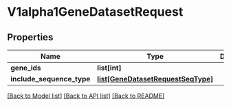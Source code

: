 # V1alpha1GeneDatasetRequest

## Properties
Name | Type | Description | Notes
------------ | ------------- | ------------- | -------------
**gene_ids** | **list[int]** |  | [optional] 
**include_sequence_type** | [**list[GeneDatasetRequestSeqType]**](GeneDatasetRequestSeqType.md) |  | [optional] 

[[Back to Model list]](../README.md#documentation-for-models) [[Back to API list]](../README.md#documentation-for-api-endpoints) [[Back to README]](../README.md)


